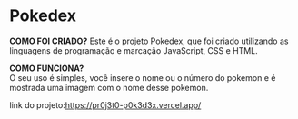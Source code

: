 # Pokedex
<b>COMO FOI CRIADO?</b>
Este é o projeto Pokedex, que foi criado utilizando as linguagens de programação e marcação JavaScript, CSS e HTML.

<b>COMO FUNCIONA?</b>  
O seu uso é simples, você insere o nome ou o número do pokemon e é mostrada uma imagem com o nome desse pokemon.

link do projeto:https://pr0j3t0-p0k3d3x.vercel.app/
